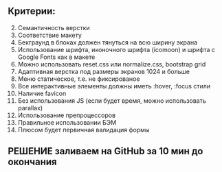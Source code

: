## Критерии:
2. Семантичность верстки
3. Соответствие макету
4. Бекграунд в блоках должен тянуться на всю ширину экрана
5. Использование шрифта, иконочного шрифта (icomoon) и шрифта с Google Fonts как в макете
6. Можно использовать reset.css или normalize.css, bootstrap grid
8. Адаптивная верстка под размеры экранов 1024 и больше
9. Меню статическое, т.е. не фиксированое
10. Все интерактивные элементы должны иметь :hover, :focus стили
11. Наличие favicon
12. Без использования JS (если будет время, можно использовать parallax)
13. Использование препроцессоров
14. Правильное использовании БЭМ
15. Плюсом будет первичная валидация формы

## РЕШЕНИЕ заливаем на GitHub за 10 мин до окончания 
